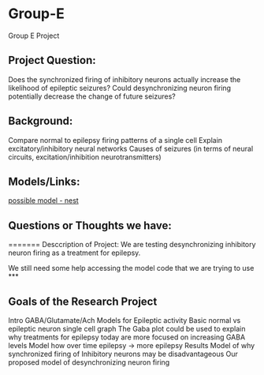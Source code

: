 # Group-E
Group E Project

## Project Question:
Does the synchronized firing of inhibitory neurons actually increase the likelihood of epileptic seizures? 
Could desynchronizing neuron firing potentially decrease the change of future seizures?

## Background:
Compare normal to epilepsy firing patterns of a single cell
Explain excitatory/inhibitory neural networks
Causes of seizures (in terms of neural circuits, excitation/inhibition neurotransmitters) 

## Models/Links:
[possible model - nest](https://senselab.med.yale.edu/modeldb/ShowModel?model=42020#tabs-1)

## Questions or Thoughts we have:
=======
Desccription of Project: We are testing desynchronizing inhibitory neuron firing as a treatment for epilepsy.

We still need some help accessing the model code that we are trying to use ***

## Goals of the Research Project


Intro
GABA/Glutamate/Ach Models for Epileptic activity
Basic normal vs epileptic neuron single cell graph
The Gaba plot could be used to explain why treatments for epilepsy today are more focused on increasing GABA levels
Model how over time epilepsy → more epilepsy 
Results
Model of why synchronized firing of Inhibitory neurons may be disadvantageous
Our proposed model of desynchronizing neuron firing
